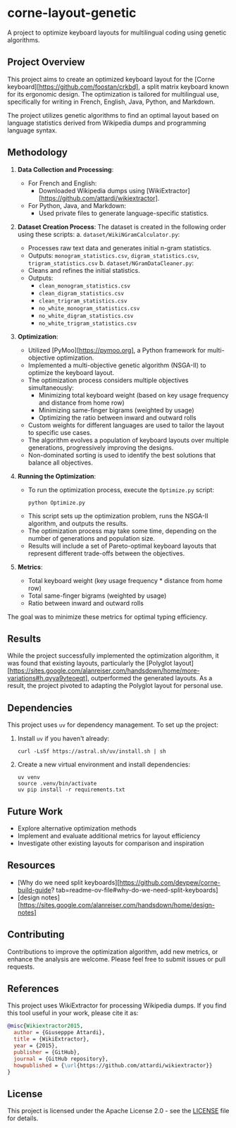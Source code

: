 # corne-layout-genetic

A project to optimize keyboard layouts for multilingual coding using genetic algorithms.

## Project Overview

This project aims to create an optimized keyboard layout for the [Corne keyboard][https://github.com/foostan/crkbd], a split matrix keyboard known for its ergonomic design. The optimization is tailored for multilingual use, specifically for writing in French, English, Java, Python, and Markdown.

The project utilizes genetic algorithms to find an optimal layout based on language statistics derived from Wikipedia dumps and programming language syntax.

## Methodology

1. **Data Collection and Processing**: 
   - For French and English:
     - Downloaded Wikipedia dumps using [WikiExtractor][https://github.com/attardi/wikiextractor].
   - For Python, Java, and Markdown:
     - Used private files to generate language-specific statistics.

2. **Dataset Creation Process**:
   The dataset is created in the following order using these scripts:
   a. `dataset/WikiNGramCalculator.py`: 
      - Processes raw text data and generates initial n-gram statistics.
      - Outputs: `monogram_statistics.csv`, `digram_statistics.csv`, `trigram_statistics.csv`
   b. `dataset/NGramDataCleaner.py`:
      - Cleans and refines the initial statistics.
      - Outputs: 
        - `clean_monogram_statistics.csv`
        - `clean_digram_statistics.csv`
        - `clean_trigram_statistics.csv`
        - `no_white_monogram_statistics.csv`
        - `no_white_digram_statistics.csv`
        - `no_white_trigram_statistics.csv`

3. **Optimization**:
   - Utilized [PyMoo][https://pymoo.org], a Python framework for multi-objective optimization.
   - Implemented a multi-objective genetic algorithm (NSGA-II) to optimize the keyboard layout.
   - The optimization process considers multiple objectives simultaneously:
     - Minimizing total keyboard weight (based on key usage frequency and distance from home row)
     - Minimizing same-finger bigrams (weighted by usage)
     - Optimizing the ratio between inward and outward rolls
   - Custom weights for different languages are used to tailor the layout to specific use cases.
   - The algorithm evolves a population of keyboard layouts over multiple generations, progressively improving the designs.
   - Non-dominated sorting is used to identify the best solutions that balance all objectives.

4. **Running the Optimization**:
   - To run the optimization process, execute the `Optimize.py` script:
     ```
     python Optimize.py
     ```
   - This script sets up the optimization problem, runs the NSGA-II algorithm, and outputs the results.
   - The optimization process may take some time, depending on the number of generations and population size.
   - Results will include a set of Pareto-optimal keyboard layouts that represent different trade-offs between the objectives.

3. **Metrics**:
   - Total keyboard weight (key usage frequency * distance from home row)
   - Total same-finger bigrams (weighted by usage)
   - Ratio between inward and outward rolls

The goal was to minimize these metrics for optimal typing efficiency.

## Results

While the project successfully implemented the optimization algorithm, it was found that existing layouts, particularly the [Polyglot layout][https://sites.google.com/alanreiser.com/handsdown/home/more-variations#h.qyya9vteoeqt], outperformed the generated layouts. As a result, the project pivoted to adapting the Polyglot layout for personal use.

## Dependencies

This project uses `uv` for dependency management. To set up the project:

1. Install `uv` if you haven't already:
   ```
   curl -LsSf https://astral.sh/uv/install.sh | sh
   ```

2. Create a new virtual environment and install dependencies:
   ```
   uv venv
   source .venv/bin/activate
   uv pip install -r requirements.txt
   ```

## Future Work

- Explore alternative optimization methods
- Implement and evaluate additional metrics for layout efficiency
- Investigate other existing layouts for comparison and inspiration

## Resources

- [Why do we need split keyboards][https://github.com/devpew/corne-build-guide?
tab=readme-ov-file#why-do-we-need-split-keyboards]
- [design notes][https://sites.google.com/alanreiser.com/handsdown/home/design-notes]

## Contributing

Contributions to improve the optimization algorithm, add new metrics, or enhance the analysis are welcome. Please feel free to submit issues or pull requests.

## References

This project uses WikiExtractor for processing Wikipedia dumps. If you find this tool useful in your work, please cite it as:

```bibtex
@misc{Wikiextractor2015,
  author = {Giusepppe Attardi},
  title = {WikiExtractor},
  year = {2015},
  publisher = {GitHub},
  journal = {GitHub repository},
  howpublished = {\url{https://github.com/attardi/wikiextractor}}
}
```

## License

This project is licensed under the Apache License 2.0 - see the [LICENSE](LICENSE) file for details.

